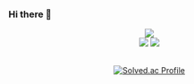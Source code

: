 ### Hi there 👋

<div class="container" align="center">
<img src="https://capsule-render.vercel.app/api?type=waving&color=ADC8FF&height=200&section=header&text=WELCOM&fontSize=90" />
<!-- ![header](https://capsule-render.vercel.app/api?type=waving&color=auto&height=300&section=header&text=capsule%20render&fontSize=90) -->
    <div>
        <img src="https://github-readme-stats.vercel.app/api?username=flyforme2016&show_icons=true&theme=tokyonight">
        <img src="https://github-readme-stats.vercel.app/api/top-langs/?username=flyforme2016&layout=compact"><br><br>
        <!-- [![Top Langs](https://github-readme-stats.vercel.app/api/top-langs/?username=flyforme2016)](https://github.com/flyforme2016/github-readme-stats) -->
    </div>
    
[![Solved.ac Profile](http://mazassumnida.wtf/api/generate_badge?boj=dlsgk2016)](https://solved.ac/dlsgk2016)
</div>

<!--
**flyforme2016/flyforme2016** is a ✨ _special_ ✨ repository because its `README.md` (this file) appears on your GitHub profile.

Here are some ideas to get you started:

- 🔭 I’m currently working on ...
- 🌱 I’m currently learning ...
- 👯 I’m looking to collaborate on ...
- 🤔 I’m looking for help with ...
- 💬 Ask me about ...
- 📫 How to reach me: ...
- 😄 Pronouns: ...
- ⚡ Fun fact: ...
-->

